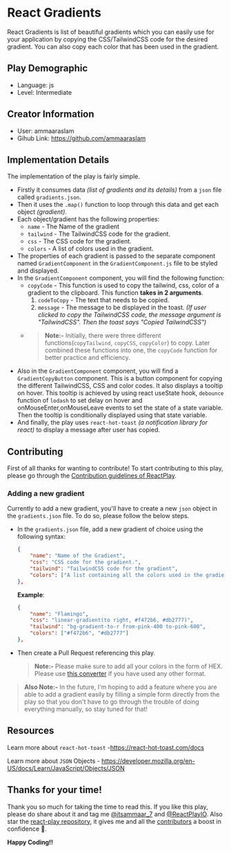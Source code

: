 # React Gradients

React Gradients is list of beautiful gradients which you can easily use for your application by copying the CSS/TailwindCSS code for the desired gradient. You can also copy each color that has been used in the gradient.

## Play Demographic

- Language: js
- Level: Intermediate

## Creator Information

- User: ammaaraslam
- Gihub Link: https://github.com/ammaaraslam

## Implementation Details

The implementation of the play is fairly simple.

- Firstly it consumes data _(list of gradients and its details)_ from a `json` file called `gradients.json`.
- Then it uses the `.map()` function to loop through this data and get each object _(gradient)_.
- Each object/gradient has the following properties:
  - `name` - The Name of the gradient
  - `tailwind` - The TailwindCSS code for the gradient.
  - `css` - The CSS code for the gradient.
  - `colors` - A list of colors used in the gradient.
- The properties of each gradient is passed to the separate component named `GradientComponent` in the `GradientComponent.js` file to be styled and displayed.
- In the `GradientComponent` component, you will find the following function:
  - `copyCode` - This function is used to copy the tailwind, css, color of a gradient to the clipboard. This function **takes in 2 arguments**.
    1. `codeToCopy` - The text that needs to be copied.
    2. `message` - The message to be displayed in the toast. _(If user clicked to copy the TailwindCSS code, the message argument is "TailwindCSS". Then the toast says "Copied TailwindCSS")_
  - > **Note:-** Initially, there were three different functions(`copyTailwind`, `copyCSS`, `copyColor`) to copy. Later combined these functions into one, the `copyCode` function for better practice and efficiency.
- Also in the `GradientComponent` component, you will find a `GradientCopyButton` component. This is a button component for copying the different TailwindCSS, CSS and color codes. It also displays a tooltip on hover. This tooltip is achieved by using react useState hook, `debounce` function of `lodash` to set delay on hover and onMouseEnter,onMouseLeave events to set the state of a state variable. Then the tooltip is conditionally displayed using that state variable.
- And finally, the play uses `react-hot-toast` _(a notification library for react)_ to display a message after user has copied.

## Contributing

First of all thanks for wanting to contribute! To start contributing to this play, please go through the [Contribution guidelines of ReactPlay](https://github.com/reactplay/react-play/blob/main/CONTRIBUTING.md).

### Adding a new gradient

Currently to add a new gradient, you'll have to create a new `json` object in the `gradients.json` file. To do so, please follow the below steps.

- In the `gradients.json` file, add a new gradient of choice using the following syntax:
  ```json
  {
      "name": "Name of the Gradient",
      "css": "CSS code for the gradient.",
      "tailwind": "TailwindCSS code for the gradient",
      "colors": ["A list containing all the colors used in the gradient"]
  },
  ```
  **Example**:
  ```json
  {
      "name": "Flamingo",
      "css": "linear-gradient(to right, #f472b6, #db2777)",
      "tailwind": "bg-gradient-to-r from-pink-400 to-pink-600",
      "colors": ["#f472b6", "#db2777"]
  },
  ```
- Then create a Pull Request referencing this play.
  > **Note:-** Please make sure to add all your colors in the form of HEX. Please use [this converter](https://www.w3schools.com/colors/colors_converter.asp) if you have used any other format.

> **Also Note:-** In the future, I'm hoping to add a feature where you are able to add a gradient easily by filling a simple form directly from the play so that you don't have to go through the trouble of doing everything manually, so stay tuned for that!

## Resources

Learn more about `react-hot-toast` -https://react-hot-toast.com/docs

Learn more about `JSON` Objects - https://developer.mozilla.org/en-US/docs/Learn/JavaScript/Objects/JSON

## Thanks for your time!

Thank you so much for taking the time to read this. If you like this play, please do share about it and tag me [@itsammaar_7](https://twitter.com/itsammaar_7) and [@ReactPlayIO](https://twitter.com/ReactPlayIO). Also star the [react-play repository](https://github.com/reactplay/react-play), it gives me and all the [contributors](https://github.com/reactplay/react-play#contributors-) a boost in confidence 🤩.

**Happy Coding!!**
